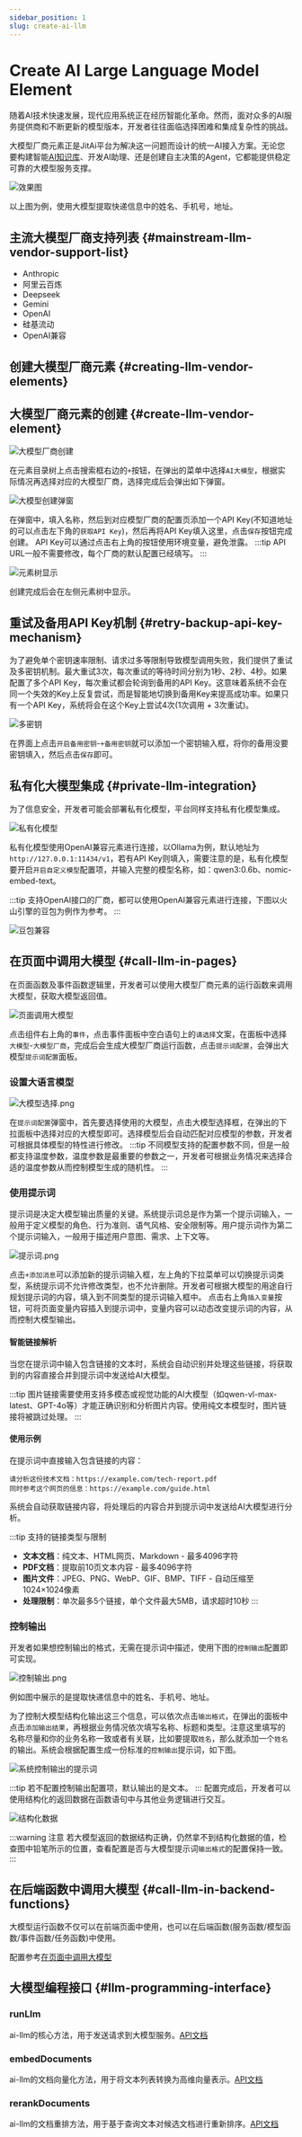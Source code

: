 ```yaml
---
sidebar_position: 1
slug: create-ai-llm
---
```


# Create AI Large Language Model Element
随着AI技术快速发展，现代应用系统正在经历智能化革命。然而，面对众多的AI服务提供商和不断更新的模型版本，开发者往往面临选择困难和集成复杂性的挑战。

大模型厂商元素正是JitAi平台为解决这一问题而设计的统一AI接入方案。无论您要构建智能[AI知识库](../knowledge-base/create-knowledge-elements)、开发AI助理、还是创建自主决策的Agent，它都能提供稳定可靠的大模型服务支撑。

![效果图](./img/1/effect-diagram.gif)

以上图为例，使用大模型提取快递信息中的姓名、手机号，地址。

## 主流大模型厂商支持列表 {#mainstream-llm-vendor-support-list}
*   Anthropic
*   阿里云百炼
*   Deepseek
*   Gemini
*   OpenAI
*   硅基流动
*   OpenAI兼容

## 创建大模型厂商元素 {#creating-llm-vendor-elements}
## 大模型厂商元素的创建 {#create-llm-vendor-element}
![大模型厂商创建](./img/1/large-model-creation.png)

在元素目录树上点击搜索框右边的`+`按钮，在弹出的菜单中选择`AI大模型`，根据实际情况再选择对应的大模型厂商，选择完成后会弹出如下弹窗。

![大模型创建弹窗](./img/1/large-model-create-popup.png)

在弹窗中，填入名称，然后到对应模型厂商的配置页添加一个API Key(不知道地址的可以点击左下角的`获取API Key`)，然后再将API Key填入这里，点击`保存`按钮完成创建。
API Key可以通过点击右上角的按钮使用环境变量，避免泄露。
:::tip
API URL一般不需要修改，每个厂商的默认配置已经填写。
:::

![元素树显示](./img/1/element-tree-display.png)

创建完成后会在左侧元素树中显示。

## 重试及备用API Key机制 {#retry-backup-api-key-mechanism}
为了避免单个密钥速率限制、请求过多等限制导致模型调用失败，我们提供了重试及多密钥机制。最大重试3次，每次重试的等待时间分别为1秒、2秒、4秒。如果配置了多个API Key，每次重试都会轮询到备用的API Key。这意味着系统不会在同一个失效的Key上反复尝试，而是智能地切换到备用Key来提高成功率。如果只有一个API Key，系统将会在这个Key上尝试4次(1次调用 + 3次重试)。

![多密钥](./img/1/multi-keys.png)

在界面上点击`开启备用密钥`-`+备用密钥`就可以添加一个密钥输入框，将你的备用没要密钥填入，然后点击`保存`即可。

## 私有化大模型集成 {#private-llm-integration}
为了信息安全，开发者可能会部署私有化模型，平台同样支持私有化模型集成。

![私有化模型](./img/1/private-model.png)

私有化模型使用OpenAI兼容元素进行连接，以Ollama为例，默认地址为`http://127.0.0.1:11434/v1`，若有API Key则填入，需要注意的是，私有化模型要开启`开启自定义模型`配置项，并输入完整的模型名称，如：qwen3:0.6b、nomic-embed-text。

:::tip
支持OpenAI接口的厂商，都可以使用OpenAI兼容元素进行连接，下图以火山引擎的豆包为例作为参考。
:::

![豆包兼容](./img/1/doubao-compatibility.png)

## 在页面中调用大模型 {#call-llm-in-pages}
在页面函数及事件函数逻辑里，开发者可以使用大模型厂商元素的运行函数来调用大模型，获取大模型返回值。

![页面调用大模型](./img/1/page-call-large-model.gif)

点击组件右上角的`事件`，点击事件面板中空白语句上的`请选择`文案，在面板中选择`大模型`-`大模型厂商`，完成后会生成大模型厂商运行函数，点击`提示词配置`，会弹出大模型`提示词配置`面板。

### 设置大语言模型
![大模型选择.png](./img/1/large-model-selection.png)

在`提示词配置`弹窗中，首先要选择使用的大模型，点击大模型选择框，在弹出的下拉面板中选择对应的大模型即可。选择模型后会自动匹配对应模型的参数，开发者可根据具体模型的特性进行修改。
:::tip
不同模型支持的配置参数不同，但是一般都支持温度参数，温度参数是最重要的参数之一，开发者可根据业务情况来选择合适的温度参数从而控制模型生成的随机性。
:::

### 使用提示词
提示词是决定大模型输出质量的关键。系统提示词总是作为第一个提示词输入，一般用于定义模型的角色、行为准则、语气风格、安全限制等。用户提示词作为第二个提示词输入，一般用于描述用户意图、需求、上下文等。

![提示词.png](./img/1/prompts.png)

点击`+添加消息`可以添加新的提示词输入框，左上角的下拉菜单可以切换提示词类型，系统提示词不允许修改类型，也不允许删除。开发者可根据大模型的用途自行规划提示词的内容，填入到不同类型的提示词输入框中。
点击右上角`插入变量`按钮，可将页面变量内容插入到提示词中，变量内容可以动态改变提示词的内容，从而控制大模型输出。


#### 智能链接解析
当您在提示词中输入包含链接的文本时，系统会自动识别并处理这些链接，将获取到的内容直接合并到提示词中发送给AI大模型。

:::tip
图片链接需要使用支持多模态或视觉功能的AI大模型（如qwen-vl-max-latest、GPT-4o等）才能正确识别和分析图片内容。使用纯文本模型时，图片链接将被跳过处理。
:::

#### 使用示例
在提示词中直接输入包含链接的内容：

```
请分析这份技术文档：https://example.com/tech-report.pdf
同时参考这个网页的信息：https://example.com/guide.html
```

系统会自动获取链接内容，将处理后的内容合并到提示词中发送给AI大模型进行分析。

:::tip 支持的链接类型与限制
- **文本文档**：纯文本、HTML网页、Markdown - 最多4096字符
- **PDF文档**：提取前10页文本内容 - 最多4096字符
- **图片文件**：JPEG、PNG、WebP、GIF、BMP、TIFF - 自动压缩至1024×1024像素
- **处理限制**：单次最多5个链接，单个文件最大5MB，请求超时10秒
:::


### 控制输出
开发者如果想控制输出的格式，无需在提示词中描述，使用下图的`控制输出`配置即可实现。

![控制输出.png](./img/1/control-output.gif)

例如图中展示的是提取快递信息中的姓名、手机号、地址。

为了控制大模型结构化输出这三个信息，可以依次点击`输出格式`，在弹出的面板中点击`添加输出结果`，再根据业务情况依次填写名称、标题和类型。注意这里填写的名称尽量和你的业务名称一致或者有关联，比如要提取`姓名`，那么就添加一个`姓名`的输出。系统会根据配置生成一份标准的`控制输出`提示词，如下图。

![系统控制输出的提示词](./img/1/system-control-output-prompts.png)

:::tip
若不配置控制输出配置项，默认输出的是文本。
:::
配置完成后，开发者可以使用结构化的返回数据在函数语句中与其他业务逻辑进行交互。

![结构化数据](./img/1/structured-data.png)

:::warning 注意
若大模型返回的数据结构正确，仍然拿不到结构化数据的值，检查图中铅笔所示的位置，查看配置是否与大模型提示词`输出格式`的配置保持一致。
:::

## 在后端函数中调用大模型 {#call-llm-in-backend-functions}
大模型运行函数不仅可以在前端页面中使用，也可以在后端函数(服务函数/模型函数/事件函数/任务函数)中使用。

配置参考[在页面中调用大模型](#call-llm-in-pages)
## 大模型编程接口 {#llm-programming-interface}
### runLlm
ai-llm的核心方法，用于发送请求到大模型服务。[API文档](../../reference/framework/JitAi/ai-large-models#runllm)

### embedDocuments
ai-llm的文档向量化方法，用于将文本列表转换为高维向量表示。[API文档](../../reference/framework/JitAi/ai-large-models#embeddocuments)

### rerankDocuments
ai-llm的文档重排方法，用于基于查询文本对候选文档进行重新排序。[API文档](../../reference/framework/JitAi/ai-large-models#rerankdocuments)

